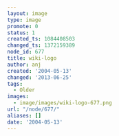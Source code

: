 ```yaml
---
layout: image
type: image
promote: 0
status: 1
created_ts: 1084408503
changed_ts: 1372159389
node_id: 677
title: wiki-logo
author: anj
created: '2004-05-13'
changed: '2013-06-25'
tags:
  - Older
images:
  - image/images/wiki-logo-677.png
url: "/node/677/"
aliases: []
date: '2004-05-13'
---
```


